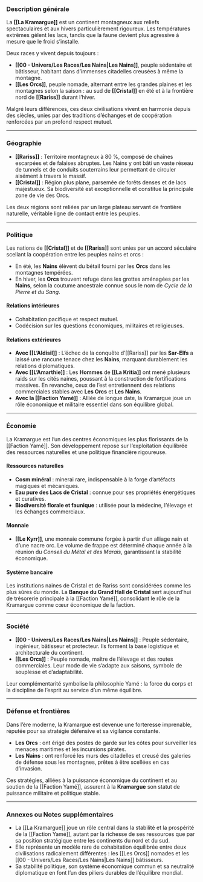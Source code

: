### **Description générale**
La **[[La Kramargue]]** est un continent montagneux aux reliefs spectaculaires et aux hivers particulièrement rigoureux. Les températures extrêmes gèlent les lacs, tandis que la faune devient plus agressive à mesure que le froid s’installe.  

Deux races y vivent depuis toujours :  
- **[[00 - Univers/Les Races/Les Nains|Les Nains]]**, peuple sédentaire et bâtisseur, habitant dans d’immenses citadelles creusées à même la montagne.  
- **[[Les Orcs]]**, peuple nomade, alternant entre les grandes plaines et les montagnes selon la saison : au sud de **[[Cristal]]** en été et à la frontière nord de **[[Rariss]]** durant l’hiver.  

Malgré leurs différences, ces deux civilisations vivent en harmonie depuis des siècles, unies par des traditions d’échanges et de coopération renforcées par un profond respect mutuel.

---

### **Géographie**
- **[[Rariss]]** : Territoire montagneux à 80 %, composé de chaînes escarpées et de falaises abruptes. Les Nains y ont bâti un vaste réseau de tunnels et de conduits souterrains leur permettant de circuler aisément à travers le massif.  
- **[[Cristal]]** : Région plus plane, parsemée de forêts denses et de lacs majestueux. Sa biodiversité est exceptionnelle et constitue la principale zone de vie des Orcs.  

Les deux régions sont reliées par un large plateau servant de frontière naturelle, véritable ligne de contact entre les peuples.

---

### **Politique**
Les nations de **[[Cristal]]** et de **[[Rariss]]** sont unies par un accord séculaire scellant la coopération entre les peuples nains et orcs :  

- En été, les **Nains** élèvent du bétail fourni par les **Orcs** dans les montagnes tempérées.  
- En hiver, les **Orcs** trouvent refuge dans les grottes aménagées par les **Nains**, selon la coutume ancestrale connue sous le nom de *Cycle de la Pierre et du Sang*.  

#### Relations intérieures
- Cohabitation pacifique et respect mutuel.  
- Codécision sur les questions économiques, militaires et religieuses.  

#### Relations extérieures
- **Avec [[L’Aldisil]]** : L’échec de la conquête d’[[Rariss]] par les **Sar-Elfs** a laissé une rancune tenace chez les **Nains**, marquant durablement les relations diplomatiques.  
- **Avec [[L’Amarthie]]** : Les **Hommes** de **[[La Kritia]]** ont mené plusieurs raids sur les cités naines, poussant à la construction de fortifications massives. En revanche, ceux de l’est entretiennent des relations commerciales stables avec **Les Orcs** et **Les Nains**.  
- **Avec la [[Faction Yamé]]** : Alliée de longue date, la Kramargue joue un rôle économique et militaire essentiel dans son équilibre global.

---

### **Économie**
La Kramargue est l’un des centres économiques les plus florissants de la [[Faction Yamé]]. Son développement repose sur l’exploitation équilibrée des ressources naturelles et une politique financière rigoureuse.  

#### Ressources naturelles
- **Cosm minéral** : minerai rare, indispensable à la forge d’artéfacts magiques et mécaniques.  
- **Eau pure des Lacs de Cristal** : connue pour ses propriétés énergétiques et curatives.  
- **Biodiversité florale et faunique** : utilisée pour la médecine, l’élevage et les échanges commerciaux.  

#### Monnaie
- **[[Le Kyrr]]**, une monnaie commune forgée à partir d’un alliage nain et d’une nacre orc. Le volume de frappe est déterminé chaque année à la réunion du *Conseil du Métal et des Marais*, garantissant la stabilité économique.  

#### Système bancaire
Les institutions naines de Cristal et de Rariss sont considérées comme les plus sûres du monde. La **Banque du Grand Hall de Cristal** sert aujourd’hui de trésorerie principale à la [[Faction Yamé]], consolidant le rôle de la Kramargue comme cœur économique de la faction.

---

### **Société**
- **[[00 - Univers/Les Races/Les Nains|Les Nains]]** : Peuple sédentaire, ingénieur, bâtisseur et protecteur. Ils forment la base logistique et architecturale du continent.  
- **[[Les Orcs]]** : Peuple nomade, maître de l’élevage et des routes commerciales. Leur mode de vie s’adapte aux saisons, symbole de souplesse et d’adaptabilité.  

Leur complémentarité symbolise la philosophie Yamé : la force du corps et la discipline de l’esprit au service d’un même équilibre.

---

### **Défense et frontières**
Dans l’ère moderne, la Kramargue est devenue une forteresse imprenable, réputée pour sa stratégie défensive et sa vigilance constante.  

- **Les Orcs** : ont érigé des postes de garde sur les côtes pour surveiller les menaces maritimes et les incursions pirates.  
- **Les Nains** : ont renforcé les murs des citadelles et creusé des galeries de défense sous les montagnes, prêtes à être scellées en cas d’invasion.  

Ces stratégies, alliées à la puissance économique du continent et au soutien de la [[Faction Yamé]], assurent à la **Kramargue** son statut de puissance militaire et politique stable.

---
### **Annexes ou Notes supplémentaires**
- La [[La Kramargue]] joue un rôle central dans la stabilité et la prospérité de la [[Faction Yamé]], autant par la richesse de ses ressources que par sa position stratégique entre les continents du nord et du sud.  
- Elle représente un modèle rare de cohabitation équilibrée entre deux civilisations radicalement différentes : les [[Les Orcs]] nomades et les [[00 - Univers/Les Races/Les Nains|Les Nains]] bâtisseurs.  
- Sa stabilité politique, son système économique commun et sa neutralité diplomatique en font l’un des piliers durables de l’équilibre mondial.


